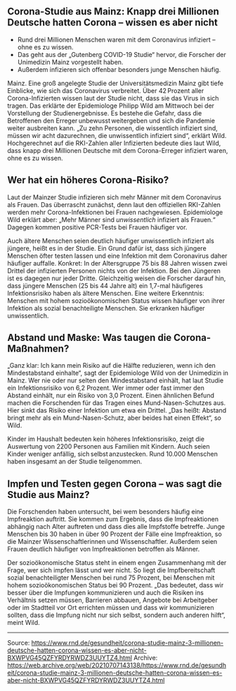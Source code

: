 ## Corona-Studie aus Mainz: Knapp drei Millionen Deutsche hatten Corona – wissen es aber nicht

* Rund drei Millionen Menschen waren mit dem Coronavirus infiziert – ohne es zu wissen.
* Das geht aus der „Gutenberg COVID-19 Studie“ hervor, die Forscher der Unimedizin Mainz vorgestellt haben.
* Außerdem infizieren sich offenbar besonders junge Menschen häufig.

Mainz. Eine groß angelegte Studie der Universitätsmedizin Mainz gibt tiefe Einblicke, wie sich das Coronavirus verbreitet. Über 42 Prozent aller Corona-Infizierten wissen laut der Studie nicht, dass sie das Virus in sich tragen. Das erklärte der Epidemiologe Philipp Wild am Mittwoch bei der Vorstellung der Studienergebnisse. Es bestehe die Gefahr, dass die Betroffenen den Erreger unbewusst weitergeben und sich die Pandemie weiter ausbreiten kann. „Zu zehn Personen, die wissentlich infiziert sind, müssen wir acht dazurechnen, die unwissentlich infiziert sind“, erklärt Wild. Hochgerechnet auf die RKI-Zahlen aller Infizierten bedeute dies laut Wild, dass knapp drei Millionen Deutsche mit dem Corona-Erreger infiziert waren, ohne es zu wissen.

## Wer hat ein höheres Corona-Risiko?

Laut der Mainzer Studie infizieren sich mehr Männer mit dem Coronavirus als Frauen. Das überrascht zunächst, denn laut den offiziellen RKI-Zahlen werden mehr Corona-Infektionen bei Frauen nachgewiesen. Epidemiologe Wild erklärt aber: „Mehr Männer sind _unwissentlich_ infiziert als Frauen.“ Dagegen kommen positive PCR-Tests bei Frauen häufiger vor.

Auch ältere Menschen seien deutlich häufiger unwissentlich infiziert als jüngere, heißt es in der Studie. Ein Grund dafür ist, dass sich jüngere Menschen öfter testen lassen und eine Infektion mit dem Coronavirus daher häufiger auffalle. Konkret: In der Altersgruppe 75 bis 88 Jahren wissen zwei Drittel der infizierten Personen nichts von der Infektion. Bei den Jüngeren ist es dagegen nur jeder Dritte. Gleichzeitig weisen die Forscher darauf hin, dass jüngere Menschen (25 bis 44 Jahre alt) ein 1,7-mal häufigeres Infektionsrisiko haben als ältere Menschen. Eine weitere Erkenntnis: Menschen mit hohem sozioökonomischen Status wissen häufiger von ihrer Infektion als sozial benachteiligte Menschen. Sie erkranken häufiger unwissentlich.

## Abstand und Maske: Was taugen die Corona-Maßnahmen?

„Ganz klar: Ich kann mein Risiko auf die Hälfte reduzieren, wenn ich den Mindestabstand einhalte“, sagt der Epidemiologe Wild von der Unimedizin in Mainz. Wer nie oder nur selten den Mindestabstand einhält, hat laut Studie ein Infektionsrisiko von 6,2 Prozent. Wer immer oder fast immer den Abstand einhält, nur ein Risiko von 3,0 Prozent. Einen ähnlichen Befund machen die Forschenden für das Tragen eines Mund-Nasen-Schutzes aus. Hier sinkt das Risiko einer Infektion um etwa ein Drittel. „Das heißt: Abstand bringt mehr als ein Mund-Nasen-Schutz, aber beides hat einen Effekt“, so Wild.

Kinder im Haushalt bedeuten kein höheres Infektionsrisiko, zeigt die Auswertung von 2200 Personen aus Familien mit Kindern. Auch seien Kinder weniger anfällig, sich selbst anzustecken. Rund 10.000 Menschen haben insgesamt an der Studie teilgenommen.

## Impfen und Testen gegen Corona – was sagt die Studie aus Mainz?

Die Forschenden haben untersucht, bei wem besonders häufig eine Impfreaktion auftritt. Sie kommen zum Ergebnis, dass die Impfreaktionen abhängig nach Alter auftreten und dass dies alle Impfstoffe betreffe. Junge Menschen bis 30 haben in über 90 Prozent der Fälle eine Impfreaktion, so die Mainzer Wissenschaftlerinnen und Wissenschaftler. Außerdem seien Frauen deutlich häufiger von Impfreaktionen betroffen als Männer.

Der sozioökonomische Status steht in einem engen Zusammenhang mit der Frage, wer sich impfen lässt und wer nicht. So liegt die Impfbereitschaft sozial benachteiligter Menschen bei rund 75 Prozent, bei Menschen mit hohem sozioökonomischen Status bei 90 Prozent. „Das bedeutet, dass wir besser über die Impfungen kommunizieren und auch die Risiken ins Verhältnis setzen müssen, Barrieren abbauen, Angebote bei Arbeitgeber oder im Stadtteil vor Ort errichten müssen und dass wir kommunizieren sollten, dass die Impfung nicht nur sich selbst, sondern auch anderen hilft“, meint Wild.

---

Source: https://www.rnd.de/gesundheit/corona-studie-mainz-3-millionen-deutsche-hatten-corona-wissen-es-aber-nicht-BXWPVG45QZFYRDYRWDZ3UUYTZ4.html
Archive: https://web.archive.org/web/20210707143138/https://www.rnd.de/gesundheit/corona-studie-mainz-3-millionen-deutsche-hatten-corona-wissen-es-aber-nicht-BXWPVG45QZFYRDYRWDZ3UUYTZ4.html
